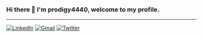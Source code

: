 ### Hi there 👋 I'm prodigy4440, welcome to my profile.
***
<!-- --- Social Icons --- -->
[![LinkedIn](https://img.shields.io/badge/LinkedIn-blue?style=flat&logo=Linkedin&logoColor=white&link=https://www.linkedin.com/in/prodigy4440/)](https://www.linkedin.com/in/prodigy4440/) 
[![Gmail](https://img.shields.io/badge/Gmail-c14438?style=flat&logo=Gmail&logoColor=white&link=mailto:prodigy4442@gmail.com)](mailto:prodigy4442@gmail.com) 
[![Twitter](https://img.shields.io/badge/Twitter-1DA1F2?style=flat&logo=Twitter&logoColor=white&link=https://twitter.com/prodigy4440)](https://twitter.com/prodigy4440) 


<!--
**prodigy4440/prodigy4440** is a ✨ _special_ ✨ repository because its `README.md` (this file) appears on your GitHub profile.

Here are some ideas to get you started:

- 🔭 I’m currently working on ...
- 🌱 I’m currently learning ...
- 👯 I’m looking to collaborate on ...
- 🤔 I’m looking for help with ...
- 💬 Ask me about ...
- 📫 How to reach me: ...
- 😄 Pronouns: ...
- ⚡ Fun fact: ...
-->
